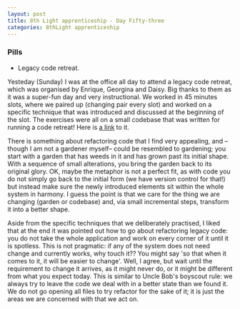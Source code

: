 ```yaml
---
layout: post
title: 8th Light apprenticeship - Day Fifty-three
categories: 8thLight apprenticeship
---
```


### Pills
- Legacy code retreat.

Yesteday (Sunday) I was at the office all day to attend a legacy code retreat,
which was organised by Enrique, Georgina and Daisy. Big thanks to them as it was
a super-fun day and very instructional. We worked in 45 minutes slots, where we paired
up (changing pair every slot) and worked on a specific technique that was
introduced and discussed at the beginning of the slot. The exercises were all on
a small codebase that was written for running a code retreat! Here is
[a link](https://github.com/jbrains/trivia) to it.

There is something about refactoring code that I find very appealing, and –though
I am not a gardener myself– could be resembled to gardening; you start with a
garden that has weeds in it and has grown past its initial shape. With a sequence
of small alterations, you bring the garden back to its original glory. OK, maybe
the metaphor is not a perfect fit, as with code you do not simply go back to the
initial form (we have version control for that!) but instead make sure the newly
introduced elements sit within the whole system in harmony. I guess the point is
that we care for the thing we are changing (garden or codebase) and, via small
incremental steps, transform it into a better shape.

Aside from the specific techniques that we deliberately practised, I liked that at
the end it was pointed out how to go about refactoring legacy code: you do not
take the whole application and work on every corner of it until it is spotless.
This is not pragmatic: if any of the system does not need change and currently works,
why touch it?? You might say 'so that when it comes to it, it will be easier to
change'. Well, I agree, but wait until the requirement to change it arrives, as
it might never do, or it might be different from what you expect today. This is
similar to Uncle Bob's boyscout rule: we always try to leave the code we deal with
in a better state than we found it. We do not go opening all files to try refactor
for the sake of it; it is just the areas we are concerned with that we act on.
